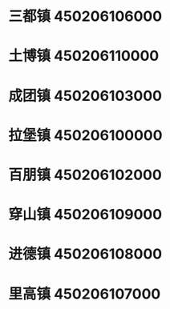 # 三都镇 450206106000
# 土博镇 450206110000
# 成团镇 450206103000
# 拉堡镇 450206100000
# 百朋镇 450206102000
# 穿山镇 450206109000
# 进德镇 450206108000
# 里高镇 450206107000
